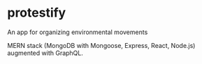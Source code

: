 # protestify
An app for organizing environmental movements

MERN stack (MongoDB with Mongoose, Express, React, Node.js) augmented with GraphQL.
